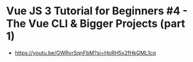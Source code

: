 # Vue JS 3 Tutorial for Beginners #4 - The Vue CLI & Bigger Projects (part 1)
* https://youtu.be/GWRvrSqnFbM?si=HpRH5x2fHkGML1cq